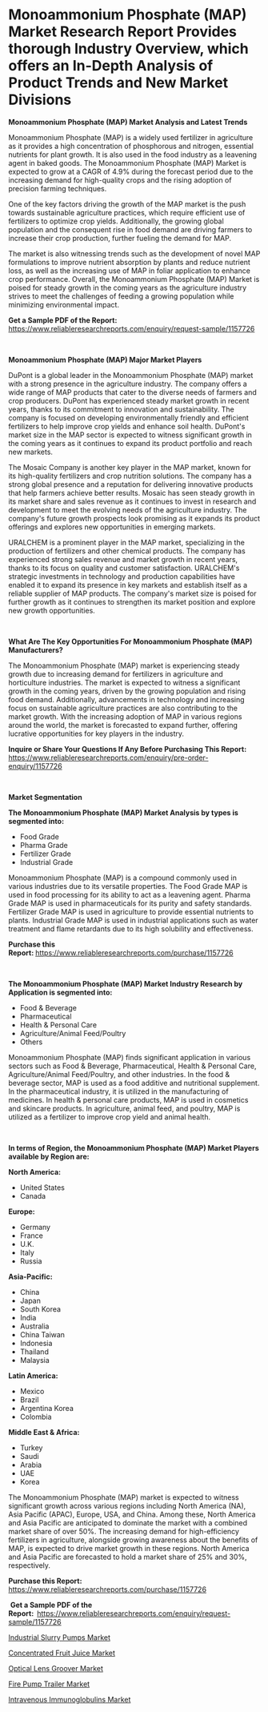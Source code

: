 <p><h1>Monoammonium Phosphate (MAP) Market Research Report Provides thorough Industry Overview, which offers an In-Depth Analysis of Product Trends and New Market Divisions</h1></p><p><strong>Monoammonium Phosphate (MAP) Market Analysis and Latest Trends</strong></p>
<p><p>Monoammonium Phosphate (MAP) is a widely used fertilizer in agriculture as it provides a high concentration of phosphorous and nitrogen, essential nutrients for plant growth. It is also used in the food industry as a leavening agent in baked goods. The Monoammonium Phosphate (MAP) Market is expected to grow at a CAGR of 4.9% during the forecast period due to the increasing demand for high-quality crops and the rising adoption of precision farming techniques. </p><p>One of the key factors driving the growth of the MAP market is the push towards sustainable agriculture practices, which require efficient use of fertilizers to optimize crop yields. Additionally, the growing global population and the consequent rise in food demand are driving farmers to increase their crop production, further fueling the demand for MAP. </p><p>The market is also witnessing trends such as the development of novel MAP formulations to improve nutrient absorption by plants and reduce nutrient loss, as well as the increasing use of MAP in foliar application to enhance crop performance. Overall, the Monoammonium Phosphate (MAP) Market is poised for steady growth in the coming years as the agriculture industry strives to meet the challenges of feeding a growing population while minimizing environmental impact.</p></p>
<p><strong>Get a Sample PDF of the Report:&nbsp;</strong> <a href="https://www.reliableresearchreports.com/enquiry/request-sample/1157726">https://www.reliableresearchreports.com/enquiry/request-sample/1157726</a></p>
<p>&nbsp;</p>
<p><strong>Monoammonium Phosphate (MAP) Major Market Players</strong></p>
<p><p>DuPont is a global leader in the Monoammonium Phosphate (MAP) market with a strong presence in the agriculture industry. The company offers a wide range of MAP products that cater to the diverse needs of farmers and crop producers. DuPont has experienced steady market growth in recent years, thanks to its commitment to innovation and sustainability. The company is focused on developing environmentally friendly and efficient fertilizers to help improve crop yields and enhance soil health. DuPont's market size in the MAP sector is expected to witness significant growth in the coming years as it continues to expand its product portfolio and reach new markets.</p><p>The Mosaic Company is another key player in the MAP market, known for its high-quality fertilizers and crop nutrition solutions. The company has a strong global presence and a reputation for delivering innovative products that help farmers achieve better results. Mosaic has seen steady growth in its market share and sales revenue as it continues to invest in research and development to meet the evolving needs of the agriculture industry. The company's future growth prospects look promising as it expands its product offerings and explores new opportunities in emerging markets.</p><p>URALCHEM is a prominent player in the MAP market, specializing in the production of fertilizers and other chemical products. The company has experienced strong sales revenue and market growth in recent years, thanks to its focus on quality and customer satisfaction. URALCHEM's strategic investments in technology and production capabilities have enabled it to expand its presence in key markets and establish itself as a reliable supplier of MAP products. The company's market size is poised for further growth as it continues to strengthen its market position and explore new growth opportunities.</p></p>
<p>&nbsp;</p>
<p><strong>What Are The Key Opportunities For Monoammonium Phosphate (MAP) Manufacturers?</strong></p>
<p><p>The Monoammonium Phosphate (MAP) market is experiencing steady growth due to increasing demand for fertilizers in agriculture and horticulture industries. The market is expected to witness a significant growth in the coming years, driven by the growing population and rising food demand. Additionally, advancements in technology and increasing focus on sustainable agriculture practices are also contributing to the market growth. With the increasing adoption of MAP in various regions around the world, the market is forecasted to expand further, offering lucrative opportunities for key players in the industry.</p></p>
<p><strong>Inquire or Share Your Questions If Any Before Purchasing This Report:</strong> <a href="https://www.reliableresearchreports.com/enquiry/pre-order-enquiry/1157726">https://www.reliableresearchreports.com/enquiry/pre-order-enquiry/1157726</a></p>
<p>&nbsp;</p>
<p><strong>Market Segmentation</strong></p>
<p><strong>The Monoammonium Phosphate (MAP) Market Analysis by types is segmented into:</strong></p>
<p><ul><li>Food Grade</li><li>Pharma Grade</li><li>Fertilizer Grade</li><li>Industrial Grade</li></ul></p>
<p><p>Monoammonium Phosphate (MAP) is a compound commonly used in various industries due to its versatile properties. The Food Grade MAP is used in food processing for its ability to act as a leavening agent. Pharma Grade MAP is used in pharmaceuticals for its purity and safety standards. Fertilizer Grade MAP is used in agriculture to provide essential nutrients to plants. Industrial Grade MAP is used in industrial applications such as water treatment and flame retardants due to its high solubility and effectiveness.</p></p>
<p><strong>Purchase this Report:&nbsp;</strong><a href="https://www.reliableresearchreports.com/purchase/1157726">https://www.reliableresearchreports.com/purchase/1157726</a></p>
<p>&nbsp;</p>
<p><strong>The Monoammonium Phosphate (MAP) Market Industry Research by Application is segmented into:</strong></p>
<p><ul><li>Food & Beverage</li><li>Pharmaceutical</li><li>Health & Personal Care</li><li>Agriculture/Animal Feed/Poultry</li><li>Others</li></ul></p>
<p><p>Monoammonium Phosphate (MAP) finds significant application in various sectors such as Food & Beverage, Pharmaceutical, Health & Personal Care, Agriculture/Animal Feed/Poultry, and other industries. In the food & beverage sector, MAP is used as a food additive and nutritional supplement. In the pharmaceutical industry, it is utilized in the manufacturing of medicines. In health & personal care products, MAP is used in cosmetics and skincare products. In agriculture, animal feed, and poultry, MAP is utilized as a fertilizer to improve crop yield and animal health.</p></p>
<p>&nbsp;</p>
<p><strong>In terms of Region, the Monoammonium Phosphate (MAP) Market Players available by Region are:</strong></p>
<p>
    <p> <strong> North America: </strong>
        <ul>
            <li>United States</li>
            <li>Canada</li>
        </ul>
        </p> 
    <p> <strong> Europe: </strong>
        <ul>
            <li>Germany</li>
            <li>France</li>
            <li>U.K.</li>
            <li>Italy</li>
            <li>Russia</li>
        </ul>
        </p> 
    <p> <strong> Asia-Pacific: </strong>
        <ul>
            <li>China</li>
            <li>Japan</li>
            <li>South Korea</li>
            <li>India</li>
            <li>Australia</li>
            <li>China Taiwan</li>
            <li>Indonesia</li>
            <li>Thailand</li>
            <li>Malaysia</li>
        </ul>
        </p> 
    <p> <strong> Latin America: </strong>
        <ul>
            <li>Mexico</li>
            <li>Brazil</li>
            <li>Argentina Korea</li>
            <li>Colombia</li>
        </ul>
        </p> 
    <p> <strong> Middle East & Africa: </strong>
        <ul>
            <li>Turkey</li>
            <li>Saudi</li>
            <li>Arabia</li>
            <li>UAE</li>
            <li>Korea</li>
        </ul>
    </p>
    </p>
<p><p>The Monoammonium Phosphate (MAP) market is expected to witness significant growth across various regions including North America (NA), Asia Pacific (APAC), Europe, USA, and China. Among these, North America and Asia Pacific are anticipated to dominate the market with a combined market share of over 50%. The increasing demand for high-efficiency fertilizers in agriculture, alongside growing awareness about the benefits of MAP, is expected to drive market growth in these regions. North America and Asia Pacific are forecasted to hold a market share of 25% and 30%, respectively.</p></p>
<p><strong>Purchase this Report: </strong><a href="https://www.reliableresearchreports.com/purchase/1157726">https://www.reliableresearchreports.com/purchase/1157726</a></p>
<p>&nbsp;<strong>Get a Sample PDF of the Report:&nbsp;&nbsp;</strong><a href="https://www.reliableresearchreports.com/enquiry/request-sample/1157726">https://www.reliableresearchreports.com/enquiry/request-sample/1157726</a></p>
<p><strong></strong></p>
<p><p><a href="https://medium.com/@tiffanytran1905/industrial-slurry-pumps-market-trends-and-market-analysis-forecasted-for-period-2024-2031-351e44608ae0">Industrial Slurry Pumps Market</a></p><p><a href="https://github.com/Glendatilghmankmgz0rbhwpy/Market-Research-Report-List-1/blob/main/concentrated-fruit-juice-market.md">Concentrated Fruit Juice Market</a></p><p><a href="https://medium.com/@lorilarson1929/optical-lens-groover-market-size-market-outlook-and-market-forecast-2024-to-2031-1be28179b99b">Optical Lens Groover Market</a></p><p><a href="https://medium.com/@lorilarson1929/fire-pump-trailer-market-size-reveals-the-best-marketing-channels-in-global-industry-386787f8435a">Fire Pump Trailer Market</a></p><p><a href="https://github.com/BryceTownsendr/Market-Research-Report-List-3/blob/main/intravenous-immunoglobulins-market.md">Intravenous Immunoglobulins Market</a></p></p>